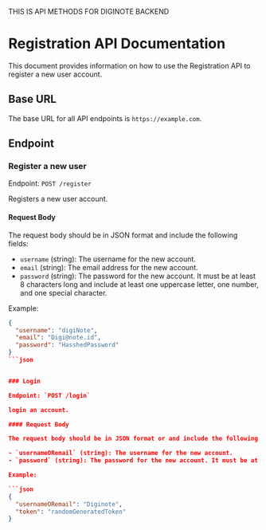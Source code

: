 THIS IS API METHODS FOR DIGINOTE BACKEND

# Registration API Documentation

This document provides information on how to use the Registration API to register a new user account.

## Base URL

The base URL for all API endpoints is `https://example.com`.

## Endpoint

### Register a new user

Endpoint: `POST /register`

Registers a new user account.

#### Request Body

The request body should be in JSON format and include the following fields:

- `username` (string): The username for the new account.
- `email` (string): The email address for the new account.
- `password` (string): The password for the new account. It must be at least 8 characters long and include at least one uppercase letter, one number, and one special character.

Example:

```json
{
  "username": "digiNote",
  "email": "Digi@note.id",
  "password": "HasshedPassword"
}
```json


### Login

Endpoint: `POST /login`

login an account.

#### Request Body

The request body should be in JSON format or and include the following fields:

- `usernameORemail` (string): The username for the new account.
- `password` (string): The password for the new account. It must be at least 8 characters long and include at least one uppercase letter, one number, and one special character.

Example:

```json
{
  "usernameORemail": "Diginote",
  "token": "randomGeneratedToken"
}

